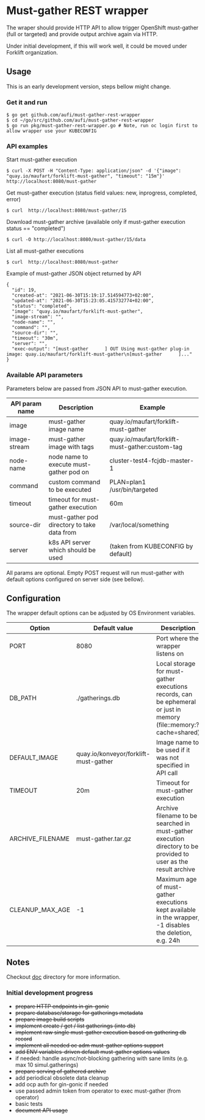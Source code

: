 # Must-gather REST wrapper

The wraper should provide HTTP API to allow trigger OpenShift must-gather (full or targeted) and provide output archive again via HTTP.

Under initial development, if this will work well, it could be moved under Forklift organization.

## Usage

This is an early development version, steps bellow might change.

### Get it and run

```
$ go get github.com/aufi/must-gather-rest-wrapper
$ cd ~/go/src/github.com/aufi/must-gather-rest-wrapper
$ go run pkg/must-gather-rest-wrapper.go # Note, run oc login first to allow wrapper use your KUBECONFIG
```

### API examples

Start must-gather execution

```
$ curl -X POST -H "Content-Type: application/json" -d '{"image": "quay.io/maufart/forklift-must-gather", "timeout": "15m"}' http://localhost:8080/must-gather
```

Get must-gather execution (status field values: new, inprogress, completed, error)

```
$ curl  http://localhost:8080/must-gather/15
```

Download must-gather archive (available only if must-gather execution status == "completed")

```
$ curl -O http://localhost:8080/must-gather/15/data
```

List all must-gather executions

```
$ curl  http://localhost:8080/must-gather
```

Example of must-gather JSON object returned by API
```
{
  "id": 19,
  "created-at": "2021-06-30T15:19:17.514594773+02:00",
  "updated-at": "2021-06-30T15:23:05.415732774+02:00",
  "status": "completed",
  "image": "quay.io/maufart/forklift-must-gather",
  "image-stream": "",
  "node-name": "",
  "command": "",
  "source-dir": "",
  "timeout": "30m",
  "server": "",
  "exec-output": "[must-gather      ] OUT Using must-gather plug-in image: quay.io/maufart/forklift-must-gather\n[must-gather      ]..."
}
```

### Available API parameters

Parameters below are passed from JSON API to must-gather execution.

API param name | Description | Example
--- | --- | ---
image | must-gather image name | quay.io/maufart/forklift-must-gather
image-stream | must-gather image with tags | quay.io/maufart/forklift-must-gather:custom-tag
node-name | node name to execute must-gather pod on | cluster-test4-fcjdb-master-1
command | custom command to be executed | PLAN=plan1 /usr/bin/targeted
timeout | timeout for must-gather execution | 60m
source-dir | must-gather pod directory to take data from | /var/local/something
server | k8s API server which should be used | (taken from KUBECONFIG by default)

All params are optional. Empty POST request will run must-gather with default options configured on server side (see bellow).

## Configuration

The wrapper default options can be adjusted by OS Environment variables.

Option | Default value | Description
--- | --- | ---
PORT | 8080 | Port where the wrapper listens on
DB_PATH | ./gatherings.db | Local storage for must-gather executions records, can be ephemeral or just in memory (file::memory:?cache=shared)
DEFAULT_IMAGE | quay.io/konveyor/forklift-must-gather | Image name to be used if it was not specified in API call
TIMEOUT | 20m | Timeout for must-gather execution
ARCHIVE_FILENAME | must-gather.tar.gz | Archive filename to be searched in must-gather execution directory to be provided to user as the result archive
CLEANUP_MAX_AGE | -1 | Maximum age of must-gather executions kept available in the wrapper, -1 disables the deletion, e.g. 24h

## Notes

Checkout [doc](doc/README.md) directory for more information.

### Initial development progress

- <del>prepare HTTP endpoints in gin-gonic</del>
- <del>prepare database/storage for gatherings metadata</del>
- <del>prepare image build scripts</del>
- <del>implement create / get / list gatherings (into db)</del>
- <del>implement raw single must-gather execution based on gathering db record</del>
- <del>implement all needed oc adm must-gather options support</del>
- <del>add ENV variables-driven default must-gather options values</del>
- if needed: handle async/not-blocking gathering with sane limits (e.g. max 10 simul.gatherings)
- <del>prepare serving of gathered archive</del>
- add periodical obsolete data cleanup
- add ocp auth for gin-gonic if needed
- use passed admin token from operator to exec must-gather (from operator)
- basic tests
- <del>document API usage</del>
